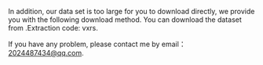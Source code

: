 
In addition, our data set is too large for you to download directly, we provide you with the following download method.
You can download the dataset from  .Extraction code: vxrs.

If you have any problem, please contact me by email：2024487434@qq.com.
